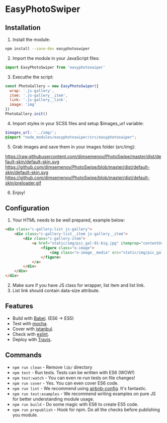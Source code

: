 # EasyPhotoSwiper

## Installation

1. Install the module:

```sh
npm install --save-dev easyphotoswiper
```

2. Import the module in your JavaScript files:

```javascript
import EasyPhotoSwiper from 'easyphotoswiper'
```

3. Executhe the script:

```javascript
const PhotoGallery = new EasyPhotoSwiper({
  wrap: '.js-gallery',
  item: '.js-gallery__item',
  link: '.js-gallery__link',
  image: 'img'
})
PhotoGallery.init()
```

4. Import styles in your SCSS files and setup $images_url variable:

```scss
$images_url: '../img/';
@import "node_modules/easyphotoswiper/src/easyphotoswiper";
```

5. Grab images and save them in your images folder (src/img):

https://raw.githubusercontent.com/dimsemenov/PhotoSwipe/master/dist/default-skin/default-skin.svg
https://github.com/dimsemenov/PhotoSwipe/blob/master/dist/default-skin/default-skin.svg
https://github.com/dimsemenov/PhotoSwipe/blob/master/dist/default-skin/preloader.gif

6. Enjoy!

## Configuration

1. Your HTML needs to be well prepared, example below:

```html
<div class="c-gallery-list js-gallery">
    <div class="c-gallery-list__item js-gallery__item">
        <div class="c-gallery-item">
            <a href="static/img/pic_gal-01-big.jpg" itemprop="contentUrl" data-size="1140x759" class="c-gallery-item__inner js-gallery__link">
                <figure class="o-image">
                    <img class="o-image__media" src="static/img/pic_gal-01.jpg" alt="" />
                </figure>
            </a>
        </div>
    </div>
</div>
```

2. Make sure if you have JS class for wrapper, list item and list link.
3. List link should contain data-size attribute.


## Features
* Build with [Babel](https://babeljs.io). (ES6 -> ES5)
* Test with [mocha](https://mochajs.org).
* Cover with [istanbul](https://github.com/gotwarlost/istanbul).
* Check with [eslint](eslint.org).
* Deploy with [Travis](travis-ci.org).

## Commands
- `npm run clean` - Remove `lib/` directory
- `npm test` - Run tests. Tests can be written with ES6 (WOW!)
- `npm test:watch` - You can even re-run tests on file changes!
- `npm run cover` - Yes. You can even cover ES6 code.
- `npm run lint` - We recommend using [airbnb-config](https://github.com/airbnb/javascript/tree/master/packages/eslint-config-airbnb). It's fantastic.
- `npm run test:examples` - We recommend writing examples on pure JS for better understanding module usage.
- `npm run build` - Do some magic with ES6 to create ES5 code.
- `npm run prepublish` - Hook for npm. Do all the checks before publishing you module.


